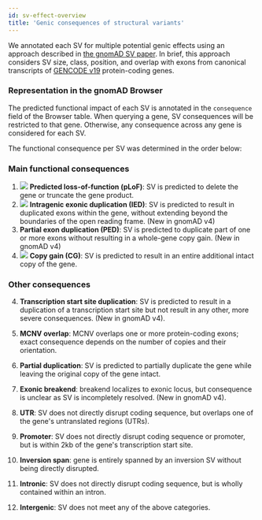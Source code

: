 ```yaml
---
id: sv-effect-overview
title: 'Genic consequences of structural variants'
---
```


We annotated each SV for multiple potential genic effects using an approach described in [the gnomAD SV paper](https://broad.io/gnomad_sv). In brief, this approach considers SV size, class, position, and overlap with exons from canonical transcripts of [GENCODE v19](https://www.gencodegenes.org/human/release_19.html) protein-coding genes.

### Representation in the gnomAD Browser

The predicted functional impact of each SV is annotated in the `consequence` field of the Browser table. When querying a gene, SV consequences will be restricted to that gene. Otherwise, any consequence across any gene is considered for each SV.

The functional consequence per SV was determined in the order below:

### Main functional consequences

1. ![](https://placehold.it/15/D43925/000000?text=+) **Predicted loss-of-function (pLoF)**: SV is predicted to delete the gene or truncate the gene product.
2. ![](https://placehold.it/15/7459B2/000000?text=+) **Intragenic exonic duplication (IED)**: SV is predicted to result in duplicated exons within the gene, without extending beyond the boundaries of the open reading frame. (New in gnomAD v4)
3. **Partial exon duplication (PED)**: SV is predicted to duplicate part of one or more exons without resulting in a whole-gene copy gain. (New in gnomAD v4)
4. ![](https://placehold.it/15/2376B2/000000?text=+) **Copy gain (CG)**: SV is predicted to result in an entire additional intact copy of the gene.

### Other consequences

4. **Transcription start site duplication**: SV is predicted to result in a duplication of a transcription start site but not result in any other, more severe consequences. (New in gnomAD v4).
5. **MCNV overlap**: MCNV overlaps one or more protein-coding exons; exact consequence depends on the number of copies and their orientation.

6. **Partial duplication**: SV is predicted to partially duplicate the gene while leaving the original copy of the gene intact.
7. **Exonic breakend**: breakend localizes to exonic locus, but consequence is unclear as SV is incompletely resolved. (New in gnomAD v4).
8. **UTR**: SV does not directly disrupt coding sequence, but overlaps one of the gene's untranslated regions (UTRs).
9. **Promoter**: SV does not directly disrupt coding sequence or promoter, but is within 2kb of the gene's transcription start site.
10. **Inversion span**: gene is entirely spanned by an inversion SV without being directly disrupted.
11. **Intronic**: SV does not directly disrupt coding sequence, but is wholly contained within an intron.
12. **Intergenic**: SV does not meet any of the above categories.
